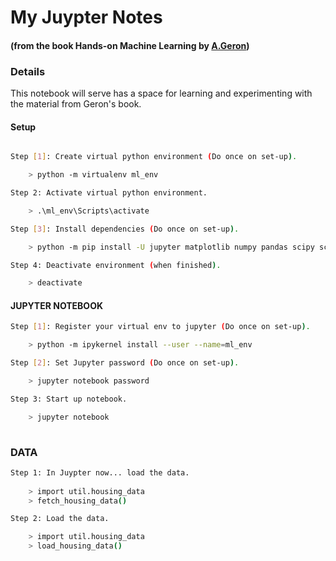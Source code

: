 # My Juypter Notes
#### (from the book Hands-on Machine Learning by [A.Geron](https://github.com/ageron))

### Details
This notebook will serve has a space for learning and experimenting with the material from
Geron's book.

#### Setup
```bash

Step [1]: Create virtual python environment (Do once on set-up).

	> python -m virtualenv ml_env

Step 2: Activate virtual python environment.		

	> .\ml_env\Scripts\activate

Step [3]: Install dependencies (Do once on set-up).

	> python -m pip install -U jupyter matplotlib numpy pandas scipy scikit-learn

Step 4: Deactivate environment (when finished).

	> deactivate
```	
#### JUPYTER NOTEBOOK
```bash
Step [1]: Register your virtual env to jupyter (Do once on set-up).

	> python -m ipykernel install --user --name=ml_env

Step [2]: Set Jupyter password (Do once on set-up).

	> jupyter notebook password

Step 3: Start up notebook.

	> jupyter notebook
		
```		
### DATA
```bash
Step 1: In Juypter now... load the data.
	
	> import util.housing_data 
	> fetch_housing_data()

Step 2: Load the data.

	> import util.housing_data
	> load_housing_data()
```
